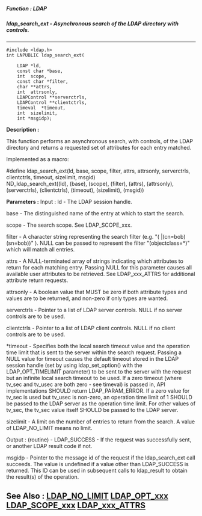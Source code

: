 ##### Function : LDAP
##### ldap_search_ext - Asynchronous search of the LDAP directory with controls.
---
```
#include <ldap.h>
int LNPUBLIC ldap_search_ext(

	LDAP *ld,
	const char *base,
	int  scope,
	const char *filter,
	char **attrs,
	int  attrsonly,
	LDAPControl **serverctrls,
	LDAPControl **clientctrls,
	timeval  *timeout,
	int  sizelimit,
	int *msgidp);
```
**Description :**

This function performs an asynchronous search, with controls, of the LDAP 
directory and returns a requested set of attributes for each entry matched.

Implemented as a macro:

#define ldap_search_ext(ld, base, scope, filter, attrs, attrsonly, serverctrls, 
clientctrls, timeout, sizelimit, msgid) \
         ND_ldap_search_ext((ld), (base), (scope), (filter), (attrs), 
(attrsonly), (serverctrls), (clientctrls), (timeout), (sizelimit), (msgid)) 

**Parameters :**
Input :
ld  -  The LDAP session handle.

base  -  The distinguished name of the entry at which to start the search.

scope  -  The search scope.  See LDAP_SCOPE_xxx.

filter  -  A character string representing the search filter (e.g. "( |(cn=bob)(sn=bob))" ).  NULL can be passed to represent the filter "(objectclass=*)" which will match all entries.

attrs  -  A NULL-terminated array of strings indicating which attributes to return for each matching entry.  Passing NULL for this parameter causes all available user attributes to be retrieved.  See LDAP_xxx_ATTRS for additional attribute return requests.

attrsonly  -  A boolean value that MUST be zero if both attribute types and values are to be returned, and non-zero if only types are wanted.

serverctrls  -  Pointer to a list of LDAP server controls.  NULL if no server controls are to be used.

clientctrls  -  Pointer to a list of LDAP client controls.  NULL if no client controls are to be used.

*timeout  -  Specifies both the local search timeout value and the operation time limit that is sent to the server within the search request.  Passing a NULL value for timeout causes the default timeout stored in the LDAP session handle (set by using ldap_set_option() with the LDAP_OPT_TIMELIMIT parameter) to be sent to the server with the request but an infinite local search timeout to be used.  If a zero timeout (where tv_sec and tv_usec are both zero - see timeval) is passed in, API implementations SHOULD return LDAP_PARAM_ERROR.  If a zero value for tv_sec is used but tv_usec is non-zero, an operation time limit of 1 SHOULD be passed to the LDAP server as the operation time limit.  For other values of tv_sec, the tv_sec value itself SHOULD be passed to the LDAP server.

sizelimit  -  A limit on the number of entries to return from the search.  A value of LDAP_NO_LIMIT means no limit.

Output :
(routine)  -  LDAP_SUCCESS  - If the request was successfully sent, or another LDAP result code if not.


msgidp  -  Pointer to the message id of the request if the ldap_search_ext call succeeds. The value is undefined if a value other than LDAP_SUCCESS is returned.   This ID can be used in subsequent calls to ldap_result to obtain the result(s) of the operation.


**See Also :**
[LDAP_NO_LIMIT](/domino-c-api-docs/reference/Symb/LDAP_NO_LIMIT)
[LDAP_OPT_xxx](/domino-c-api-docs/reference/Symb/LDAP_OPT_xxx)
[LDAP_SCOPE_xxx](/domino-c-api-docs/reference/Symb/LDAP_SCOPE_xxx)
[LDAP_xxx_ATTRS](/domino-c-api-docs/reference/Symb/LDAP_xxx_ATTRS)
---
